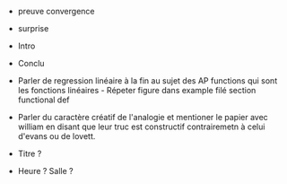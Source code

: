 - preuve convergence
- surprise
- Intro
- Conclu

- Parler de regression linéaire à la fin au sujet des AP functions qui sont les
  fonctions linéaires - Répeter figure dans example filé section functional def
- Parler du caractère créatif de l'analogie et mentioner le papier avec william
  en disant que leur truc est constructif contrairemetn à celui d'evans ou de
  lovett.
- Titre ?
- Heure ? Salle ?
